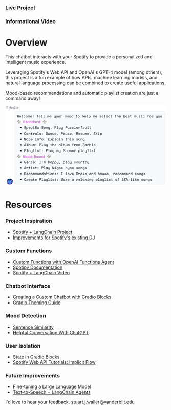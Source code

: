 ### [Live Project](https://huggingface.co/spaces/sjw/Spotify-Chatbot) 
### [Informational Video](link)

# Overview

This chatbot interacts with your Spotify to provide a personalized and intelligent music experience. 

Leveraging Spotify's Web API and OpenAI's GPT-4 model (among others), this project is a fun example of how APIs, machine learning models, and natural language processing can be combined to create useful applications.

Mood-based recommendations and automatic playlist creation are just a command away!

![Commands](commands.png)

# Resources

### Project Inspiration
- [Spotify + LangChain Project](https://jonathansoma.com/words/spotify-langchain-chatgpt.html)
- [Improvements for Spotify's existing DJ](https://bootcamp.uxdesign.cc/ai-for-you-4-predictions-for-spotify-dj-b968c60488db)

### Custom Functions
- [Custom Functions with OpenAI Functions Agent](https://python.langchain.com/docs/modules/agents/how_to/custom-functions-with-openai-functions-agent)
- [Spotipy Documentation](https://spotipy.readthedocs.io/en/2.22.1/)
- [Spotify + LangChain Video](link)

### Chatbot Interface
- [Creating a Custom Chatbot with Gradio Blocks](https://www.gradio.app/guides/creating-a-custom-chatbot-with-blocks)
- [Gradio Theming Guide](https://www.gradio.app/guides/theming-guide)

### Mood Detection
- [Sentence Similarity](https://huggingface.co/tasks/sentence-similarity)
- [Helpful Conversation With ChatGPT](https://chat.openai.com/share/7066590c-36b9-4ddf-9f5f-3dc9e5194f8a)

### User Isolation
- [State in Gradio Blocks](https://www.gradio.app/guides/state-in-blocks)
- [Spotify Web API Tutorials: Implicit Flow](https://developer.spotify.com/documentation/web-api/tutorials/implicit-flow)

### Future Improvements
- [Fine-tuning a Large Language Model](https://platform.openai.com/docs/guides/fine-tuning/preparing-your-dataset)
- [Text-to-Speech + LangChain Agents](https://www.youtube.com/watch?v=N4k459Zw2PU)

I'd love to hear your feedback. [stuart.j.waller@vanderbilt.edu](mailto:stuart.j.waller@vanderbilt.edu)
